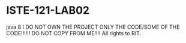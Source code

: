 # ISTE-121-LAB02
java 8
I DO NOT OWN THE PROJECT ONLY THE CODE/SOME OF THE CODE!!!!!! DO NOT COPY FROM ME!!!! All rights to RIT.

